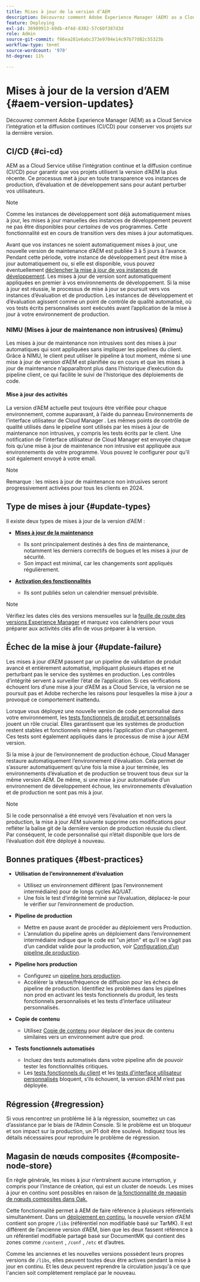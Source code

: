 ```yaml
---
title: Mises à jour de la version d’AEM
description: Découvrez comment Adobe Experience Manager (AEM) as a Cloud Service l’intégration et la diffusion continues (CI/CD) pour conserver vos projets sur la dernière version.
feature: Deploying
exl-id: 36989913-69db-4f4d-8302-57c60f387d3d
role: Admin
source-git-commit: f66ea281e6abc373e9704e14c97b77d82c55323b
workflow-type: tm+mt
source-wordcount: '970'
ht-degree: 11%

---
```



# Mises à jour de la version d’AEM {#aem-version-updates}

Découvrez comment Adobe Experience Manager (AEM) as a Cloud Service l’intégration et la diffusion continues (CI/CD) pour conserver vos projets sur la dernière version.

## CI/CD {#ci-cd}

AEM as a Cloud Service utilise l’intégration continue et la diffusion continue (CI/CD) pour garantir que vos projets utilisent la version d’AEM la plus récente. Ce processus met à jour en toute transparence vos instances de production, d’évaluation et de développement sans pour autant perturber vos utilisateurs.

>[!NOTE]
> Comme les instances de développement sont déjà automatiquement mises à jour, les mises à jour manuelles des instances de développement peuvent ne pas être disponibles pour _certaines_ de vos programmes. Cette fonctionnalité est en cours de transition vers des mises à jour automatiques.

Avant que vos instances ne soient automatiquement mises à jour, une nouvelle version de maintenance d’AEM est publiée 3 à 5 jours à l’avance. Pendant cette période, votre instance de développement peut être mise à jour automatiquement ou, si elle est disponible, vous pouvez éventuellement [ déclencher la mise à jour de vos instances de développement](/help/implementing/cloud-manager/manage-environments.md#updating-dev-environment). Les mises à jour de version sont automatiquement appliquées en premier à vos environnements de développement. Si la mise à jour est réussie, le processus de mise à jour se poursuit vers vos instances d’évaluation et de production. Les instances de développement et d’évaluation agissent comme un point de contrôle de qualité automatisé, où vos tests écrits personnalisés sont exécutés avant l’application de la mise à jour à votre environnement de production.

### NIMU (Mises à jour de maintenance non intrusives) {#nimu}

Les mises à jour de maintenance non intrusives sont des mises à jour automatiques qui sont appliquées sans impliquer les pipelines du client.
Grâce à NIMU, le client peut utiliser le pipeline à tout moment, même si une mise à jour de version d’AEM est planifiée ou en cours et que les mises à jour de maintenance n’apparaîtront plus dans l’historique d’exécution du pipeline client, ce qui facilite le suivi de l’historique des déploiements de code.

#### Mise à jour des activités

La version d’AEM actuelle peut toujours être vérifiée pour chaque environnement, comme auparavant, à l’aide du panneau Environnements de l’interface utilisateur de Cloud Manager . Les mêmes points de contrôle de qualité utilisés dans le pipeline sont utilisés par les mises à jour de maintenance non intrusives, y compris les tests écrits par le client.
Une notification de l’interface utilisateur de Cloud Manager est envoyée chaque fois qu’une mise à jour de maintenance non intrusive est appliquée aux environnements de votre programme. Vous pouvez le configurer pour qu’il soit également envoyé à votre email.

>[!NOTE]
>
> Remarque : les mises à jour de maintenance non intrusives seront progressivement activées pour tous les clients en 2024.


## Type de mises à jour {#update-types}

Il existe deux types de mises à jour de la version d’AEM :

* [**Mises à jour de la maintenance**](/help/release-notes/maintenance/latest.md)

   * Ils sont principalement destinés à des fins de maintenance, notamment les derniers correctifs de bogues et les mises à jour de sécurité.
   * Son impact est minimal, car les changements sont appliqués régulièrement.

* [**Activation des fonctionnalités**](/help/release-notes/release-notes-cloud/release-notes-current.md)

   * Ils sont publiés selon un calendrier mensuel prévisible.

>[!NOTE]
>
> Vérifiez les dates clés des versions mensuelles sur la [feuille de route des versions Experience Manager](https://experienceleague.adobe.com/docs/experience-manager-release-information/aem-release-updates/update-releases-roadmap.html?lang=fr#aem-as-cloud-service) et marquez vos calendriers pour vous préparer aux activités clés afin de vous préparer à la version.

## Échec de la mise à jour {#update-failure}

Les mises à jour d’AEM passent par un pipeline de validation de produit avancé et entièrement automatisé, impliquant plusieurs étapes et ne perturbant pas le service des systèmes en production. Les contrôles d’intégrité servent à surveiller l’état de l’application. Si ces vérifications échouent lors d’une mise à jour d’AEM as a Cloud Service, la version ne se poursuit pas et Adobe recherche les raisons pour lesquelles la mise à jour a provoqué ce comportement inattendu.

Lorsque vous déployez une nouvelle version de code personnalisé dans votre environnement, les [tests fonctionnels de produit et personnalisés](/help/implementing/cloud-manager/overview-test-results.md#functional-testing) jouent un rôle crucial. Elles garantissent que les systèmes de production restent stables et fonctionnels même après l’application d’un changement. Ces tests sont également appliqués dans le processus de mise à jour AEM version.

Si la mise à jour de l’environnement de production échoue, Cloud Manager restaure automatiquement l’environnement d’évaluation. Cela permet de s’assurer automatiquement qu’une fois la mise à jour terminée, les environnements d’évaluation et de production se trouvent tous deux sur la même version AEM.
De même, si une mise à jour automatisée d’un environnement de développement échoue, les environnements d’évaluation et de production ne sont pas mis à jour.

>[!NOTE]
>
>Si le code personnalisé a été envoyé vers l’évaluation et non vers la production, la mise à jour AEM suivante supprime ces modifications pour refléter la balise git de la dernière version de production réussie du client. Par conséquent, le code personnalisé qui n’était disponible que lors de l’évaluation doit être déployé à nouveau.

## Bonnes pratiques {#best-practices}

* **Utilisation de l’environnement d’évaluation**
   * Utilisez un environnement différent (pas l’environnement intermédiaire) pour de longs cycles AQ/UAT.
   * Une fois le test d’intégrité terminé sur l’évaluation, déplacez-le pour le vérifier sur l’environnement de production.

* **Pipeline de production**
   * Mettre en pause avant de procéder au déploiement vers Production.
   * L’annulation du pipeline après un déploiement dans l’environnement intermédiaire indique que le code est &quot;un jeton&quot; et qu’il ne s’agit pas d’un candidat valide pour la production, voir [Configuration d’un pipeline de production](/help/implementing/cloud-manager/configuring-pipelines/configuring-production-pipelines.md).

* **Pipeline hors production**
   * Configurez un [pipeline hors production](/help/implementing/cloud-manager/configuring-pipelines/configuring-non-production-pipelines.md#full-stack-code).
   * Accélérer la vitesse/fréquence de diffusion pour les échecs de pipeline de production. Identifiez les problèmes dans les pipelines non prod en activant les tests fonctionnels du produit, les tests fonctionnels personnalisés et les tests d’interface utilisateur personnalisés.

* **Copie de contenu**
   * Utilisez [Copie de contenu](/help/implementing/developing/tools/content-copy.md) pour déplacer des jeux de contenu similaires vers un environnement autre que prod.

* **Tests fonctionnels automatisés**
   * Incluez des tests automatisés dans votre pipeline afin de pouvoir tester les fonctionnalités critiques.
   * Les [tests fonctionnels du client](/help/implementing/cloud-manager/functional-testing.md#custom-functional-testing) et les [tests d’interface utilisateur personnalisés](/help/implementing/cloud-manager/functional-testing.md#custom-ui-testing) bloquent, s’ils échouent, la version d’AEM n’est pas déployée.

## Régression {#regression}

Si vous rencontrez un problème lié à la régression, soumettez un cas d’assistance par le biais de l’Admin Console. Si le problème est un bloqueur et son impact sur la production, un P1 doit être soulevé. Indiquez tous les détails nécessaires pour reproduire le problème de régression.

## Magasin de nœuds composites {#composite-node-store}

En règle générale, les mises à jour n’entraînent aucune interruption, y compris pour l’instance de création, qui est un cluster de noeuds. Les mises à jour en continu sont possibles en raison de [la fonctionnalité de magasin de nœuds composites dans Oak.](https://jackrabbit.apache.org/oak/docs/nodestore/compositens.html)

Cette fonctionnalité permet à AEM de faire référence à plusieurs référentiels simultanément. Dans un [déploiement en continu](/help/implementing/deploying/overview.md#how-rolling-deployments-work), la nouvelle version d’AEM contient son propre `/libs` (référentiel non modifiable basé sur TarMK). Il est différent de l’ancienne version d’AEM, bien que les deux fassent référence à un référentiel modifiable partagé basé sur DocumentMK qui contient des zones comme `/content` , `/conf` , `/etc` et d’autres.

Comme les anciennes et les nouvelles versions possèdent leurs propres versions de `/libs`, elles peuvent toutes deux être actives pendant la mise à jour en continu. Et les deux peuvent reprendre la circulation jusqu&#39;à ce que l&#39;ancien soit complètement remplacé par le nouveau.
